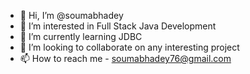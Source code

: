 - 👋 Hi, I’m @soumabhadey
- 👀 I’m interested in Full Stack Java Development
- 🌱 I’m currently learning JDBC
- 💞️ I’m looking to collaborate on any interesting project
- 📫 How to reach me - soumabhadey76@gmail.com

<!---
soumabhadey/soumabhadey is a ✨ special ✨ repository because its `README.md` (this file) appears on your GitHub profile.
You can click the Preview link to take a look at your changes.
--->
